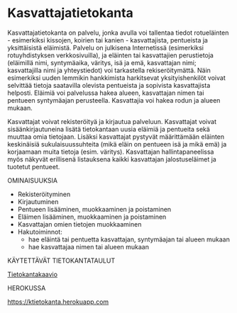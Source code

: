 # Kasvattajatietokanta
Kasvattajatietokanta on palvelu, jonka avulla voi tallentaa tiedot rotueläinten - esimerkiksi kissojen, koirien tai kanien - kasvattajista, pentueista ja yksittäisistä eläimistä. Palvelu on julkisena Internetissä (esimerkiksi rotuyhdistyksen verkkosivuilla), ja eläinten tai kasvattajien perustietoja (eläimillä nimi, syntymäaika, väritys, isä ja emä, kasvattajan nimi; kasvattajilla nimi ja yhteystiedot) voi tarkastella rekiseröitymättä. Näin esimerkiksi uuden lemmikin hankkimista harkitsevat yksityishenkilöt voivat selvittää tietoja saatavilla olevista pentueista ja sopivista kasvattajista helposti. Eläimiä voi palvelussa hakea alueen, kasvattajan nimen tai pentueen syntymäajan perusteella. Kasvattajia voi hakea rodun ja alueen mukaan.

Kasvattajat voivat rekisteröityä ja kirjautua palveluun. Kasvattajat voivat sisäänkirjautuneina lisätä tietokantaan uusia eläimiä ja pentueita sekä muuttaa omia tietojaan. Lisäksi kasvattajat pystyvät määrittämään eläinten keskinäisiä sukulaisuussuhteita (mikä eläin on pentueen isä ja mikä emä) ja korjaamaan muita tietoja (esim. väritys). Kasvattajan hallintapaneelissa myös näkyvät erillisenä listauksena kaikki kasvattajan jalostuseläimet ja tuotetut pentueet.


OMINAISUUKSIA
- Rekisteröityminen
- Kirjautuminen
- Pentueen lisääminen, muokkaaminen ja poistaminen
- Eläimen lisääminen, muokkaaminen ja poistaminen
- Kasvattajan omien tietojen muokkaaminen
- Hakutoiminnot:
  - hae eläintä tai pentuetta kasvattajan, syntymäajan tai alueen mukaan
  - hae kasvattajaa nimen tai alueen mukaan


KÄYTETTÄVÄT TIETOKANTATAULUT

[Tietokantakaavio](https://github.com/sovalke/ktietokanta/blob/master/Jalostuskartta3.png)

HEROKUSSA

https://ktietokanta.herokuapp.com
